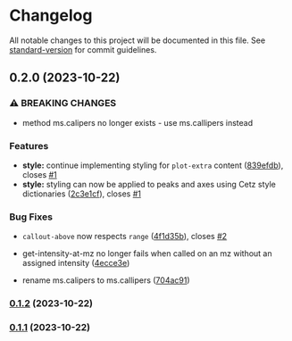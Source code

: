 # Changelog

All notable changes to this project will be documented in this file. See [standard-version](https://github.com/conventional-changelog/standard-version) for commit guidelines.

## 0.2.0 (2023-10-22)


### ⚠ BREAKING CHANGES

* method ms.calipers no longer exists - use ms.callipers instead

### Features

* **style:** continue implementing styling for `plot-extra` content ([839efdb](https://github.com/JamesxX/ionio-illustrate/commit/839efdb6f4f0ba1ef8c227d5611dccaba5a1cc4c)), closes [#1](https://github.com/JamesxX/ionio-illustrate/issues/1)
* **style:** styling can now be applied to peaks and axes using Cetz style dictionaries ([2c3e1cf](https://github.com/JamesxX/ionio-illustrate/commit/2c3e1cfd1a05cce48523771eeeb30d5d27eaf110)), closes [#1](https://github.com/JamesxX/ionio-illustrate/issues/1)


### Bug Fixes

* `callout-above` now respects `range` ([4f1d35b](https://github.com/JamesxX/ionio-illustrate/commit/4f1d35ba94529668be3a6ffc7e1a56d76aa447d4)), closes [#2](https://github.com/JamesxX/ionio-illustrate/issues/2)
* get-intensity-at-mz no longer fails when called on an mz without an assigned intensity ([4ecce3e](https://github.com/JamesxX/ionio-illustrate/commit/4ecce3ef255963219f86815d273d7ad8112b4ccd))


* rename ms.calipers to ms.callipers ([704ac91](https://github.com/JamesxX/ionio-illustrate/commit/704ac91d80904023d3e873c465e633eb578e1f62))

### [0.1.2](https://github.com/JamesxX/ionio-illustrate/compare/v0.2.0...v0.1.2) (2023-10-22)

### [0.1.1](https://github.com/JamesxX/ionio-illustrate/compare/v0.2.0...v0.1.1) (2023-10-22)
